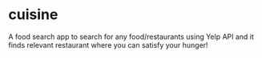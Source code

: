 # cuisine

A food search app to search for any food/restaurants using Yelp API and it finds relevant restaurant where you can satisfy your hunger!
